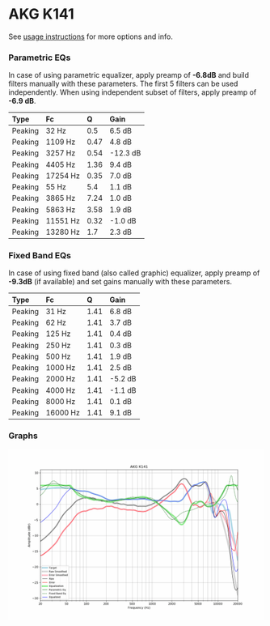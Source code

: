 # AKG K141
See [usage instructions](https://github.com/jaakkopasanen/AutoEq#usage) for more options and info.

### Parametric EQs
In case of using parametric equalizer, apply preamp of **-6.8dB** and build filters manually
with these parameters. The first 5 filters can be used independently.
When using independent subset of filters, apply preamp of **-6.9 dB**.

| Type    | Fc       |    Q | Gain     |
|:--------|:---------|:-----|:---------|
| Peaking | 32 Hz    | 0.5  | 6.5 dB   |
| Peaking | 1109 Hz  | 0.47 | 4.8 dB   |
| Peaking | 3257 Hz  | 0.54 | -12.3 dB |
| Peaking | 4405 Hz  | 1.36 | 9.4 dB   |
| Peaking | 17254 Hz | 0.35 | 7.0 dB   |
| Peaking | 55 Hz    | 5.4  | 1.1 dB   |
| Peaking | 3865 Hz  | 7.24 | 1.0 dB   |
| Peaking | 5863 Hz  | 3.58 | 1.9 dB   |
| Peaking | 11551 Hz | 0.32 | -1.0 dB  |
| Peaking | 13280 Hz | 1.7  | 2.3 dB   |

### Fixed Band EQs
In case of using fixed band (also called graphic) equalizer, apply preamp of **-9.3dB**
(if available) and set gains manually with these parameters.

| Type    | Fc       |    Q | Gain    |
|:--------|:---------|:-----|:--------|
| Peaking | 31 Hz    | 1.41 | 6.8 dB  |
| Peaking | 62 Hz    | 1.41 | 3.7 dB  |
| Peaking | 125 Hz   | 1.41 | 0.4 dB  |
| Peaking | 250 Hz   | 1.41 | 0.3 dB  |
| Peaking | 500 Hz   | 1.41 | 1.9 dB  |
| Peaking | 1000 Hz  | 1.41 | 2.5 dB  |
| Peaking | 2000 Hz  | 1.41 | -5.2 dB |
| Peaking | 4000 Hz  | 1.41 | -1.1 dB |
| Peaking | 8000 Hz  | 1.41 | 0.1 dB  |
| Peaking | 16000 Hz | 1.41 | 9.1 dB  |

### Graphs
![](./AKG%20K141.png)